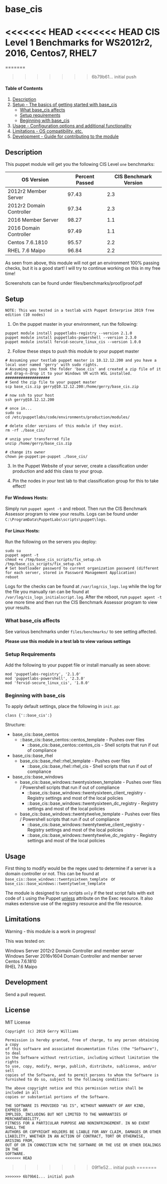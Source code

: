 # base_cis
<<<<<<< HEAD
<<<<<<< HEAD
CIS Level 1 Benchmarks for WS2012r2, 2016, Centos7, RHEL7
=======
=======
>>>>>>> 6b79b61... initial push

#### Table of Contents

1. [Description](#description)
2. [Setup - The basics of getting started with base_cis](#setup)
    * [What base_cis affects](#what-base_cis-affects)
    * [Setup requirements](#setup-requirements)
    * [Beginning with base_cis](#beginning-with-base_cis)
3. [Usage - Configuration options and additional functionality](#usage)
4. [Limitations - OS compatibility, etc.](#limitations)
5. [Development - Guide for contributing to the module](#development)

## Description

This puppet module will get you the following CIS Level `one` benchmarks:  

| OS Version | Percent Passed | CIS Benchmark Version |
| --- | --- | --- |  
| 2012r2 Member Server | 97.43 |2.3| 
| 2012r2 Domain Controller | 97.34 |2.3 | 
| 2016 Member Server | 98.27 |1.1 | 
| 2016 Domain Controller | 97.49 |1.1 | 
| Centos 7.6.1810 | 95.57 |2.2 |
| RHEL 7.6 Maipo| 96.84|2.2 | 

As seen from above, this module will not get an environment 100% passing checks, but it is a good start! I will try to continue working on this in my free time!

Screenshots can be found under files/benchmarks/proof/proof.pdf

## Setup

`NOTE: This was tested in a testlab with Puppet Enterprise 2019 free edition (10 nodes)`

1. On the puppet master in your environment, run the following:  

```puppet
puppet module install puppetlabs-registry --version 2.1.0
puppet module install puppetlabs-powershell --version 2.3.0
puppet module install fervid-secure_linux_cis --version 1.0.0
```

2. Follow these steps to push this module to your puppet master  

```
# Assuming your testlab puppet master is 10.12.12.200 and you have a local user named 'gerry' with sudo rights.
# Assuming you took the folder 'base_cis' and created a zip file of it and drag-n-drop it to your Windows VM with WSL installed.
####################
# Send the zip file to your puppet master
scp base_cis.zip gerry@10.12.12.200:/home/gerry/base_cis.zip

# now ssh to your host
ssh gerry@10.12.12.200

# once in...
sudo su
cd /etc/puppetlabs/code/environments/production/modules/

# delete older versions of this module if they exist.
rm -rf ./base_cis/

# unzip your transferred file
unzip /home/gerry/base_cis.zip

# change its owner
chown pe-puppet:pe-puppet ./base_cis/
```

3. In the Puppet Website of your server, create a classification under production and add this class to your group.

4. Pin the nodes in your test lab to that classification group for this to take effect!


#### For Windows Hosts:

Simply run `puppet agent -t` and reboot. Then run the CIS Benchmark Assessor program to view your results. Logs can be found under `C:\ProgramData\PuppetLabs\scripts\puppet\logs`.


#### For Linux Hosts:

Run the following on the servers you deploy:

```
sudo su
puppet agent -t
chmod +x /tmp/base_cis_scripts/fix_setup.sh
/tmp/base_cis_scripts/fix_setup.sh
# Set bootloader password to current organization password (different for each server, stored in Password Management Application)
reboot
```

Logs for the checks can be found at `/var/log/cis_logs.log` while the log for the file you manually ran can be found at `/var/log/cis_logs_initialscript.log`. After the reboot, run `puppet agent -t` one more time and then run the CIS Benchmark Assessor program to view your results.

### What base_cis affects

See various benchmarks under `files/benchmarks/` to see setting affected.

**Please use this module in a test lab to view various settings**

### Setup Requirements

Add the following to your puppet file or install manually as seen above:  

```
mod 'puppetlabs-registry', '2.1.0'
mod 'puppetlabs-powershell', '2.3.0'
mod 'fervid-secure_linux_cis', '1.0.0'
```

### Beginning with base_cis

To apply default settings, place the following in `init.pp`:

```
class {'::base_cis':}
```

Structure:
- base_cis::base_centos  
  - ::base_cis::base_centos::centos_template - Pushes over files  
    - ::base_cis::base_centos::centos_cis - Shell scripts that run if out of compliance  
- base_cis::base_rhel  
  - base_cis::base_rhel::rhel_template - Pushes over files  
    - ::base_cis::base_rhel::rhel_cis - Shell scripts that run if out of compliance  
- base_cis::base_windows  
  - base_cis::base_windows::twentysixteen_template - Pushes over files / Powershell scripts that run if out of compliance  
    - ::base_cis::base_windows::twentysixteen_client_registry - Registry settings and most of the local policies  
    - ::base_cis::base_windows::twentysixteen_dc_registry - Registry settings and most of the local policies  
  - base_cis::base_windows::twentytwelve_template - Pushes over files / Powershell scripts that run if out of compliance  
    - ::base_cis::base_windows::twentytwelve_client_registry - Registry settings and most of the local policies   
    - ::base_cis::base_windows::twentytwelve_dc_registry - Registry settings and most of the local policies  


## Usage

First thing to modify would be the regex used to determine if a server is a domain controller or not. This can be found at `base_cis::base_windows::twentysixteen_template ` or `base_cis::base_windows::twentytwelve_template`

The module is designed to run scripts `only` if the test script fails with exit code of `1` using the Puppet [unless](https://puppet.com/docs/puppet/5.3/types/exec.html#exec-attribute-unless) attribute on the Exec resource. It also makes extensive use of the registry resource and the file resource.

## Limitations

Warning - this module is a work in progress!   

This was tested on:  

Windows Server 2012r2 Domain Controller and member server  
Windows Server 2016v1604 Domain Controller and member server  
Centos 7.6.1810  
RHEL 7.6 Maipo  

## Development

Send a pull request.

## License

MIT License

```
Copyright (c) 2019 Gerry Williams

Permission is hereby granted, free of charge, to any person obtaining a copy
of this software and associated documentation files (the "Software"), to deal
in the Software without restriction, including without limitation the rights
to use, copy, modify, merge, publish, distribute, sublicense, and/or sell
copies of the Software, and to permit persons to whom the Software is
furnished to do so, subject to the following conditions:

The above copyright notice and this permission notice shall be included in all
copies or substantial portions of the Software.

THE SOFTWARE IS PROVIDED "AS IS", WITHOUT WARRANTY OF ANY KIND, EXPRESS OR
IMPLIED, INCLUDING BUT NOT LIMITED TO THE WARRANTIES OF MERCHANTABILITY,
FITNESS FOR A PARTICULAR PURPOSE AND NONINFRINGEMENT. IN NO EVENT SHALL THE
AUTHORS OR COPYRIGHT HOLDERS BE LIABLE FOR ANY CLAIM, DAMAGES OR OTHER
LIABILITY, WHETHER IN AN ACTION OF CONTRACT, TORT OR OTHERWISE, ARISING FROM,
OUT OF OR IN CONNECTION WITH THE SOFTWARE OR THE USE OR OTHER DEALINGS IN THE
SOFTWARE.
<<<<<<< HEAD
```
>>>>>>> 09f1e52... initial push
=======
```
>>>>>>> 6b79b61... initial push
